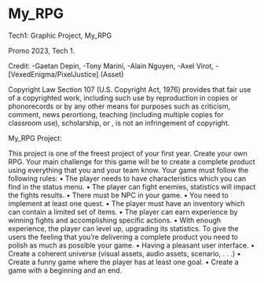 # My_RPG
Tech1: Graphic Project, My_RPG

Promo 2023, Tech 1.

Credit:
-Gaetan Depin,
-Tony Marini,
-Alain Nguyen,
-Axel Virot,
-[VexedEnigma/PixelJustice] (Asset)

Copyright Law Section 107 (U.S. Copyright Act, 1976) provides that fair use of a copyrighted work,
including such use by reproduction in copies or phonorecords or by any other means for purposes such
as criticism, comment, news perortiong, teaching (including multiple copies for classroom use),
scholarship, or , is not an infringement of copyright.

My_RPG Project:

This project is one of the freest project of your first year. Create your own RPG.
Your main challenge for this game will be to create a complete product using everything that you and your
team know.
Your game must follow the following rules:
• The player needs to have characteristics which you can find in the status menu.
• The player can fight enemies, statistics will impact the fights results.
• There must be NPC in your game.
• You need to implement at least one quest.
• The player must have an inventory which can contain a limited set of items.
• The player can earn experience by winning fights and accomplishing specific actions.
• With enough experience, the player can level up, upgrading its statistics.
To give the users the feeling that you’re delivering a complete product you need to polish as much as possible
your game.
• Having a pleasant user interface.
• Create a coherent universe (visual assets, audio assets, scenario, . . .)
• Create a funny game where the player has at least one goal.
• Create a game with a beginning and an end.
